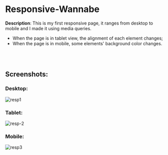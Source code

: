 # Responsive-Wannabe

**Description**:
This is my first responsive page, it ranges from desktop to mobile and I made it using media queries.<br>
- When the page is in tablet view, the alignment of each element changes;
- When the page is in mobile, some elements' background color changes.

<br><br>

## Screenshots:

### Desktop:
![resp1](https://user-images.githubusercontent.com/85038274/151668800-82cb9388-a91d-4769-a3a0-730f80e5ed00.PNG)

### Tablet:
![resp-2](https://user-images.githubusercontent.com/85038274/151668830-9165d301-3932-4c43-b45d-f2a0498c0af6.PNG)

### Mobile:
![resp3](https://user-images.githubusercontent.com/85038274/151668834-ba0aed70-0be6-4e9a-83e4-1ea978a1cbf5.PNG)

